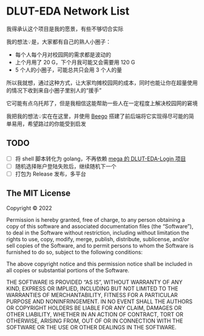 # DLUT-EDA Network List

我得承认这个项目是我的愿景，有些不够切合实际

我的想法💡是，大家都有自己的熟人小圈子：

* 每个人每个月对校园网的需求都是波动的
* 上个月用了 20 G，下个月我可能又会需要用 120 G
* 5 个人的小圈子，可能总共只会用 3 个人的量

所以我就想，通过这种方式，让大家均摊校园网的成本，同时也能让你在超量使用的情况下收到来自小圈子里别人的“援手”

它可能有点乌托邦了，但是我相信这能帮助一些人在一定程度上解决校园网的窘境

我把我的想法💡实在在这里，并使用 [Beego](https://github.com/beego/beego) 搭建了前后端将它实现得尽可能的简单易用，希望路过的你能受到启发

## TODO

- [ ] 将 shell 脚本转化为 golang，不再依赖 [mega 的 DLUT-EDA-Login 项目](https://github.com/bboymega/dlut-eda-shell-login)
- [ ] 随机选择账户登陆失败后，继续随机下一个
- [ ] 打包为 Release 发布，多平台

## The MIT License

Copyright © 2022 <Augists>

Permission is hereby granted, free of charge, to any person obtaining a copy of this software and associated documentation files (the “Software”), to deal in the Software without restriction, including without limitation the rights to use, copy, modify, merge, publish, distribute, sublicense, and/or sell copies of the Software, and to permit persons to whom the Software is furnished to do so, subject to the following conditions:

The above copyright notice and this permission notice shall be included in all copies or substantial portions of the Software.

THE SOFTWARE IS PROVIDED “AS IS”, WITHOUT WARRANTY OF ANY KIND, EXPRESS OR IMPLIED, INCLUDING BUT NOT LIMITED TO THE WARRANTIES OF MERCHANTABILITY, FITNESS FOR A PARTICULAR PURPOSE AND NONINFRINGEMENT. IN NO EVENT SHALL THE AUTHORS OR COPYRIGHT HOLDERS BE LIABLE FOR ANY CLAIM, DAMAGES OR OTHER LIABILITY, WHETHER IN AN ACTION OF CONTRACT, TORT OR OTHERWISE, ARISING FROM, OUT OF OR IN CONNECTION WITH THE SOFTWARE OR THE USE OR OTHER DEALINGS IN THE SOFTWARE.
